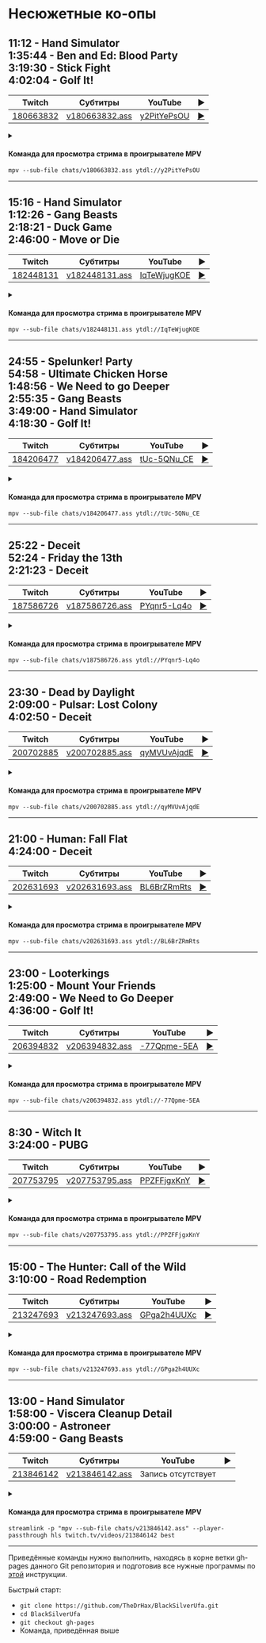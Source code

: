 <!-- video.js -->
<link href="https://cdnjs.cloudflare.com/ajax/libs/video.js/6.3.3/video-js.css" rel="stylesheet">
<script src="https://cdnjs.cloudflare.com/ajax/libs/video.js/6.3.3/video.js"></script>
<!-- videojs-youtube -->
<script src="https://cdnjs.cloudflare.com/ajax/libs/videojs-youtube/2.4.1/Youtube.js"></script>
<!-- libjass -->
<link href="https://cdn.jsdelivr.net/npm/libjass@0.11.0/libjass.css" rel="stylesheet">
<script src="https://cdn.jsdelivr.net/npm/libjass@0.11.0/libjass.js"></script>
<!-- videojs-ass -->
<link href="https://cdn.jsdelivr.net/npm/videojs-ass@0.8.0/src/videojs.ass.css" rel="stylesheet">
<script src="https://cdn.jsdelivr.net/npm/videojs-ass@0.8.0/src/videojs.ass.js"></script>
<!-- videojs-resolution-switcher -->
<script src="https://cdn.jsdelivr.net/npm/videojs-resolution-switcher@0.4.2/lib/videojs-resolution-switcher.min.js"></script>

<script>
function createPlayer(id, youtube, twitch) {
  videojs(id, {
    controls: true,
    nativeControlsForTouch: false,
    width: 640,
    height: 360,
    fluid: true,
    plugins: {
      ass: {
        src: ["../chats/v" + twitch + ".ass"],
        delay: -0.1,
      },
      videoJsResolutionSwitcher: {
        default: 'high',
        dynamicLabel: true
      }
    },
    techOrder: ["youtube"],
    sources: [{
      "type": "video/youtube",
      "src": "https://www.youtube.com/watch?v=" + youtube
    }]
  });
}
</script>

<style>
  .main-content {
    padding: 2rem;
    max-width: 72rem;
  }
</style>

# Несюжетные ко-опы

## 11:12 - Hand Simulator<br>1:35:44 - Ben and Ed: Blood Party<br>3:19:30 - Stick Fight<br>4:02:04 - Golf It!

| Twitch | Субтитры | YouTube | ▶ |
| ------ | -------- | ------- | - |
| [180663832](https://www.twitch.tv/videos/180663832) | [v180663832.ass](../chats/v180663832.ass) | [y2PitYePsOU](https://www.youtube.com/watch?v=y2PitYePsOU) | <a href="/src/player.html?v=y2PitYePsOU&s=180663832" onclick="return openPlayer180663832()">▶</a> |

<script>
  function openPlayer180663832() {
    createPlayer("player-y2PitYePsOU", "y2PitYePsOU", "180663832");
    document.getElementById("spoiler-y2PitYePsOU").click();
    return false;
  }
</script>

<details>
  <summary id="spoiler-y2PitYePsOU"></summary>

  <div class="player-wrapper" style="margin-top: 32px">
    <video
      id="player-y2PitYePsOU"
      class="video-js vjs-default-skin vjs-big-play-centered" />
  </div>
</details>

#### Команда для просмотра стрима в проигрывателе MPV

```
mpv --sub-file chats/v180663832.ass ytdl://y2PitYePsOU
```

----
## 15:16 - Hand Simulator<br>1:12:26 - Gang Beasts<br>2:18:21 - Duck Game<br>2:46:00 - Move or Die

| Twitch | Субтитры | YouTube | ▶ |
| ------ | -------- | ------- | - |
| [182448131](https://www.twitch.tv/videos/182448131) | [v182448131.ass](../chats/v182448131.ass) | [IqTeWjugKOE](https://www.youtube.com/watch?v=IqTeWjugKOE) | <a href="/src/player.html?v=IqTeWjugKOE&s=182448131" onclick="return openPlayer182448131()">▶</a> |

<script>
  function openPlayer182448131() {
    createPlayer("player-IqTeWjugKOE", "IqTeWjugKOE", "182448131");
    document.getElementById("spoiler-IqTeWjugKOE").click();
    return false;
  }
</script>

<details>
  <summary id="spoiler-IqTeWjugKOE"></summary>

  <div class="player-wrapper" style="margin-top: 32px">
    <video
      id="player-IqTeWjugKOE"
      class="video-js vjs-default-skin vjs-big-play-centered" />
  </div>
</details>

#### Команда для просмотра стрима в проигрывателе MPV

```
mpv --sub-file chats/v182448131.ass ytdl://IqTeWjugKOE
```

----
## 24:55 - Spelunker! Party<br>54:58 - Ultimate Chicken Horse<br>1:48:56 - We Need to go Deeper<br>2:55:35 - Gang Beasts<br>3:49:00 - Hand Simulator<br>4:18:30 - Golf It!

| Twitch | Субтитры | YouTube | ▶ |
| ------ | -------- | ------- | - |
| [184206477](https://www.twitch.tv/videos/184206477) | [v184206477.ass](../chats/v184206477.ass) | [tUc-5QNu_CE](https://www.youtube.com/watch?v=tUc-5QNu_CE) | <a href="/src/player.html?v=tUc-5QNu_CE&s=184206477" onclick="return openPlayer184206477()">▶</a> |

<script>
  function openPlayer184206477() {
    createPlayer("player-tUc-5QNu_CE", "tUc-5QNu_CE", "184206477");
    document.getElementById("spoiler-tUc-5QNu_CE").click();
    return false;
  }
</script>

<details>
  <summary id="spoiler-tUc-5QNu_CE"></summary>

  <div class="player-wrapper" style="margin-top: 32px">
    <video
      id="player-tUc-5QNu_CE"
      class="video-js vjs-default-skin vjs-big-play-centered" />
  </div>
</details>

#### Команда для просмотра стрима в проигрывателе MPV

```
mpv --sub-file chats/v184206477.ass ytdl://tUc-5QNu_CE
```

----
## 25:22 - Deceit<br>52:24 - Friday the 13th<br>2:21:23 - Deceit

| Twitch | Субтитры | YouTube | ▶ |
| ------ | -------- | ------- | - |
| [187586726](https://www.twitch.tv/videos/187586726) | [v187586726.ass](../chats/v187586726.ass) | [PYqnr5-Lq4o](https://www.youtube.com/watch?v=PYqnr5-Lq4o) | <a href="/src/player.html?v=PYqnr5-Lq4o&s=187586726" onclick="return openPlayer187586726()">▶</a> |

<script>
  function openPlayer187586726() {
    createPlayer("player-PYqnr5-Lq4o", "PYqnr5-Lq4o", "187586726");
    document.getElementById("spoiler-PYqnr5-Lq4o").click();
    return false;
  }
</script>

<details>
  <summary id="spoiler-PYqnr5-Lq4o"></summary>

  <div class="player-wrapper" style="margin-top: 32px">
    <video
      id="player-PYqnr5-Lq4o"
      class="video-js vjs-default-skin vjs-big-play-centered" />
  </div>
</details>

#### Команда для просмотра стрима в проигрывателе MPV

```
mpv --sub-file chats/v187586726.ass ytdl://PYqnr5-Lq4o
```

----
## 23:30 - Dead by Daylight<br>2:09:00 - Pulsar: Lost Colony<br>4:02:50 - Deceit

| Twitch | Субтитры | YouTube | ▶ |
| ------ | -------- | ------- | - |
| [200702885](https://www.twitch.tv/videos/200702885) | [v200702885.ass](../chats/v200702885.ass) | [qyMVUvAjqdE](https://www.youtube.com/watch?v=qyMVUvAjqdE) | <a href="/src/player.html?v=qyMVUvAjqdE&s=200702885" onclick="return openPlayer200702885()">▶</a> |

<script>
  function openPlayer200702885() {
    createPlayer("player-qyMVUvAjqdE", "qyMVUvAjqdE", "200702885");
    document.getElementById("spoiler-qyMVUvAjqdE").click();
    return false;
  }
</script>

<details>
  <summary id="spoiler-qyMVUvAjqdE"></summary>

  <div class="player-wrapper" style="margin-top: 32px">
    <video
      id="player-qyMVUvAjqdE"
      class="video-js vjs-default-skin vjs-big-play-centered" />
  </div>
</details>

#### Команда для просмотра стрима в проигрывателе MPV

```
mpv --sub-file chats/v200702885.ass ytdl://qyMVUvAjqdE
```

----
## 21:00 - Human: Fall Flat<br>4:24:00 - Deceit

| Twitch | Субтитры | YouTube | ▶ |
| ------ | -------- | ------- | - |
| [202631693](https://www.twitch.tv/videos/202631693) | [v202631693.ass](../chats/v202631693.ass) | [BL6BrZRmRts](https://www.youtube.com/watch?v=BL6BrZRmRts) | <a href="/src/player.html?v=BL6BrZRmRts&s=202631693" onclick="return openPlayer202631693()">▶</a> |

<script>
  function openPlayer202631693() {
    createPlayer("player-BL6BrZRmRts", "BL6BrZRmRts", "202631693");
    document.getElementById("spoiler-BL6BrZRmRts").click();
    return false;
  }
</script>

<details>
  <summary id="spoiler-BL6BrZRmRts"></summary>

  <div class="player-wrapper" style="margin-top: 32px">
    <video
      id="player-BL6BrZRmRts"
      class="video-js vjs-default-skin vjs-big-play-centered" />
  </div>
</details>

#### Команда для просмотра стрима в проигрывателе MPV

```
mpv --sub-file chats/v202631693.ass ytdl://BL6BrZRmRts
```

----
## 23:00 - Looterkings<br>1:25:00 - Mount Your Friends<br>2:49:00 - We Need to Go Deeper<br>4:36:00 - Golf It!

| Twitch | Субтитры | YouTube | ▶ |
| ------ | -------- | ------- | - |
| [206394832](https://www.twitch.tv/videos/206394832) | [v206394832.ass](../chats/v206394832.ass) | [-77Qpme-5EA](https://www.youtube.com/watch?v=-77Qpme-5EA) | <a href="/src/player.html?v=-77Qpme-5EA&s=206394832" onclick="return openPlayer206394832()">▶</a> |

<script>
  function openPlayer206394832() {
    createPlayer("player--77Qpme-5EA", "-77Qpme-5EA", "206394832");
    document.getElementById("spoiler--77Qpme-5EA").click();
    return false;
  }
</script>

<details>
  <summary id="spoiler--77Qpme-5EA"></summary>

  <div class="player-wrapper" style="margin-top: 32px">
    <video
      id="player--77Qpme-5EA"
      class="video-js vjs-default-skin vjs-big-play-centered" />
  </div>
</details>

#### Команда для просмотра стрима в проигрывателе MPV

```
mpv --sub-file chats/v206394832.ass ytdl://-77Qpme-5EA
```

----
## 8:30 - Witch It<br>3:24:00 - PUBG

| Twitch | Субтитры | YouTube | ▶ |
| ------ | -------- | ------- | - |
| [207753795](https://www.twitch.tv/videos/207753795) | [v207753795.ass](../chats/v207753795.ass) | [PPZFFjgxKnY](https://www.youtube.com/watch?v=PPZFFjgxKnY) | <a href="/src/player.html?v=PPZFFjgxKnY&s=207753795" onclick="return openPlayer207753795()">▶</a> |

<script>
  function openPlayer207753795() {
    createPlayer("player-PPZFFjgxKnY", "PPZFFjgxKnY", "207753795");
    document.getElementById("spoiler-PPZFFjgxKnY").click();
    return false;
  }
</script>

<details>
  <summary id="spoiler-PPZFFjgxKnY"></summary>

  <div class="player-wrapper" style="margin-top: 32px">
    <video
      id="player-PPZFFjgxKnY"
      class="video-js vjs-default-skin vjs-big-play-centered" />
  </div>
</details>

#### Команда для просмотра стрима в проигрывателе MPV

```
mpv --sub-file chats/v207753795.ass ytdl://PPZFFjgxKnY
```

----
## 15:00 - The Hunter: Call of the Wild<br>3:10:00 - Road Redemption

| Twitch | Субтитры | YouTube | ▶ |
| ------ | -------- | ------- | - |
| [213247693](https://www.twitch.tv/videos/213247693) | [v213247693.ass](../chats/v213247693.ass) | [GPga2h4UUXc](https://www.youtube.com/watch?v=GPga2h4UUXc) | <a href="/src/player.html?v=GPga2h4UUXc&s=213247693" onclick="return openPlayer213247693()">▶</a> |

<script>
  function openPlayer213247693() {
    createPlayer("player-GPga2h4UUXc", "GPga2h4UUXc", "213247693");
    document.getElementById("spoiler-GPga2h4UUXc").click();
    return false;
  }
</script>

<details>
  <summary id="spoiler-GPga2h4UUXc"></summary>

  <div class="player-wrapper" style="margin-top: 32px">
    <video
      id="player-GPga2h4UUXc"
      class="video-js vjs-default-skin vjs-big-play-centered" />
  </div>
</details>

#### Команда для просмотра стрима в проигрывателе MPV

```
mpv --sub-file chats/v213247693.ass ytdl://GPga2h4UUXc
```

----
## 13:00 - Hand Simulator<br>1:58:00 - Viscera Cleanup Detail<br>3:00:00 - Astroneer<br>4:59:00 - Gang Beasts

| Twitch | Субтитры | YouTube | ▶ |
| ------ | -------- | ------- | - |
| [213846142](https://www.twitch.tv/videos/213846142) | [v213846142.ass](../chats/v213846142.ass) | Запись отсутствует |  |

<script>
  function openPlayer213846142() {
    createPlayer("player-NULL", "NULL", "213846142");
    document.getElementById("spoiler-NULL").click();
    return false;
  }
</script>

<details>
  <summary id="spoiler-NULL"></summary>

  <div class="player-wrapper" style="margin-top: 32px">
    <video
      id="player-NULL"
      class="video-js vjs-default-skin vjs-big-play-centered" />
  </div>
</details>

#### Команда для просмотра стрима в проигрывателе MPV

```
streamlink -p "mpv --sub-file chats/v213846142.ass" --player-passthrough hls twitch.tv/videos/213846142 best
```

----

Приведённые команды нужно выполнить, находясь в корне ветки gh-pages данного Git репозитория и подготовив все нужные программы по [этой](../tutorials/watch-online.md) инструкции.

Быстрый старт:
* `git clone https://github.com/TheDrHax/BlackSilverUfa.git`
* `cd BlackSilverUfa`
* `git checkout gh-pages`
* Команда, приведённая выше

